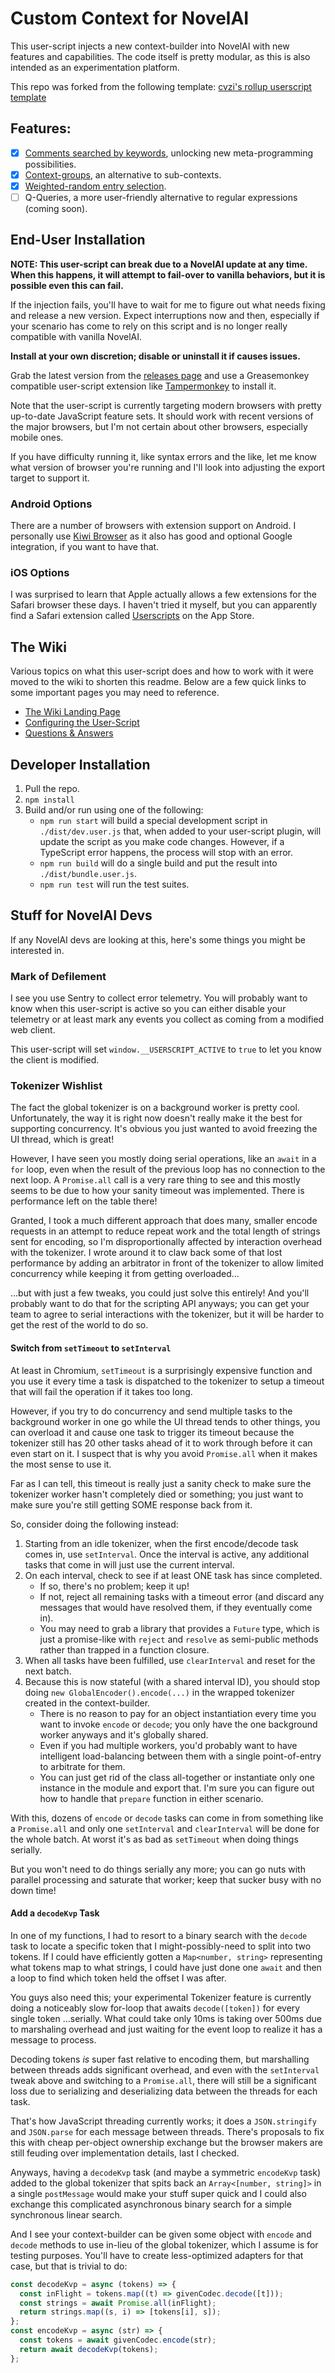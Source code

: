 # Custom Context for NovelAI

This user-script injects a new context-builder into NovelAI with new features and capabilities.  The code itself is pretty modular, as this is also intended as an experimentation platform.

This repo was forked from the following template: [cvzi's rollup userscript template](https://github.com/cvzi/rollup-userscript-template)

## Features:
- [x] [Comments searched by keywords](https://github.com/TaleirOfDeynai/nai-context-userscript/wiki/Feature:-Comment-Searching), unlocking new meta-programming possibilities.
- [x] [Context-groups](https://github.com/TaleirOfDeynai/nai-context-userscript/wiki/Feature:-Context-Groups), an alternative to sub-contexts.
- [x] [Weighted-random entry selection](https://github.com/TaleirOfDeynai/nai-context-userscript/wiki/Feature:-Weighted-Random-Selection).
- [ ] Q-Queries, a more user-friendly alternative to regular expressions (coming soon).

## End-User Installation

**NOTE: This user-script can break due to a NovelAI update at any time.  When this happens, it will attempt to fail-over to vanilla behaviors, but it is possible even this can fail.**

If the injection fails, you'll have to wait for me to figure out what needs fixing and release a new version.  Expect interruptions now and then, especially if your scenario has come to rely on this script and is no longer really compatible with vanilla NovelAI.

**Install at your own discretion; disable or uninstall it if causes issues.**

Grab the latest version from the [releases page](https://github.com/TaleirOfDeynai/nai-context-userscript/releases) and use a Greasemonkey compatible user-script extension like [Tampermonkey](https://www.tampermonkey.net/) to install it.

Note that the user-script is currently targeting modern browsers with pretty up-to-date JavaScript feature sets.  It should work with recent versions of the major browsers, but I'm not certain about other browsers, especially mobile ones.

If you have difficulty running it, like syntax errors and the like, let me know what version of browser you're running and I'll look into adjusting the export target to support it.

### Android Options

There are a number of browsers with extension support on Android.  I personally use [Kiwi Browser](https://play.google.com/store/apps/details?id=com.kiwibrowser.browser) as it also has good and optional Google integration, if you want to have that.

### iOS Options

I was surprised to learn that Apple actually allows a few extensions for the Safari browser these days.  I haven't tried it myself, but you can apparently find a Safari extension called [Userscripts](https://apps.apple.com/us/app/userscripts/id1463298887) on the App Store.

## The Wiki

Various topics on what this user-script does and how to work with it were moved to the wiki to shorten this readme.  Below are a few quick links to some important pages you may need to reference.

- [The Wiki Landing Page](https://github.com/TaleirOfDeynai/nai-context-userscript/wiki)
- [Configuring the User-Script](https://github.com/TaleirOfDeynai/nai-context-userscript/wiki/Configuration-Menu)
- [Questions & Answers](https://github.com/TaleirOfDeynai/nai-context-userscript/wiki/Questions-&-Answers)

## Developer Installation

1. Pull the repo.
2. `npm install`
3. Build and/or run using one of the following:
   - `npm run start` will build a special development script in `./dist/dev.user.js` that, when added to your user-script plugin, will update the script as you make code changes.  However, if a TypeScript error happens, the process will stop with an error.
   - `npm run build` will do a single build and put the result into `./dist/bundle.user.js`.
   - `npm run test` will run the test suites.

## Stuff for NovelAI Devs

If any NovelAI devs are looking at this, here's some things you might be interested in.

### Mark of Defilement

I see you use Sentry to collect error telemetry.  You will probably want to know when this user-script is active so you can either disable your telemetry or at least mark any events you collect as coming from a modified web client.

This user-script will set `window.__USERSCRIPT_ACTIVE` to `true` to let you know the client is modified.

### Tokenizer Wishlist

The fact the global tokenizer is on a background worker is pretty cool.  Unfortunately, the way it is right now doesn't really make it the best for supporting concurrency.  It's obvious you just wanted to avoid freezing the UI thread, which is great!

However, I have seen you mostly doing serial operations, like an `await` in a `for` loop, even when the result of the previous loop has no connection to the next loop.  A `Promise.all` call is a very rare thing to see and this mostly seems to be due to how your sanity timeout was implemented.  There is performance left on the table there!

Granted, I took a much different approach that does many, smaller encode requests in an attempt to reduce repeat work and the total length of strings sent for encoding, so I'm disproportionally affected by interaction overhead with the tokenizer.  I wrote around it to claw back some of that lost performance by adding an arbitrator in front of the tokenizer to allow limited concurrency while keeping it from getting overloaded...

...but with just a few tweaks, you could just solve this entirely!  And you'll probably want to do that for the scripting API anyways; you can get your team to agree to serial interactions with the tokenizer, but it will be harder to get the rest of the world to do so.

#### Switch from `setTimeout` to `setInterval`

At least in Chromium, `setTimeout` is a surprisingly expensive function and you use it every time a task is dispatched to the tokenizer to setup a timeout that will fail the operation if it takes too long.

However, if you try to do concurrency and send multiple tasks to the background worker in one go while the UI thread tends to other things, you can overload it and cause one task to trigger its timeout because the tokenizer still has 20 other tasks ahead of it to work through before it can even start on it.  I suspect that is why you avoid `Promise.all` when it makes the most sense to use it.

Far as I can tell, this timeout is really just a sanity check to make sure the tokenizer worker hasn't completely died or something; you just want to make sure you're still getting SOME response back from it.

So, consider doing the following instead:

1. Starting from an idle tokenizer, when the first encode/decode task comes in, use `setInterval`.  Once the interval is active, any additional tasks that come in will just use the current interval.
2. On each interval, check to see if at least ONE task has since completed.
   - If so, there's no problem; keep it up!
   - If not, reject all remaining tasks with a timeout error (and discard any messages that would have resolved them, if they eventually come in).
   - You may need to grab a library that provides a `Future` type, which is just a promise-like with `reject` and `resolve` as semi-public methods rather than trapped in a function closure.
3. When all tasks have been fulfilled, use `clearInterval` and reset for the next batch.
4. Because this is now stateful (with a shared interval ID), you should stop doing `new GlobalEncoder().encode(...)` in the wrapped tokenizer created in the context-builder.
   - There is no reason to pay for an object instantiation every time you want to invoke `encode` or `decode`; you only have the one background worker anyways and it's globally shared.
   - Even if you had multiple workers, you'd probably want to have intelligent load-balancing between them with a single point-of-entry to arbitrate for them.
   - You can just get rid of the class all-together or instantiate only one instance in the module and export that.  I'm sure you can figure out how to handle that `prepare` function in either scenario.

With this, dozens of `encode` or `decode` tasks can come in from something like a `Promise.all` and only one `setInterval` and `clearInterval` will be done for the whole batch.  At worst it's as bad as `setTimeout` when doing things serially.

But you won't need to do things serially any more; you can go nuts with parallel processing and saturate that worker; keep that sucker busy with no down time!

#### Add a `decodeKvp` Task

In one of my functions, I had to resort to a binary search with the `decode` task to locate a specific token that I might-possibly-need to split into two tokens.  If I could have efficiently gotten a `Map<number, string>` representing what tokens map to what strings, I could have just done one `await` and then a loop to find which token held the offset I was after.

You guys also need this; your experimental Tokenizer feature is currently doing a noticeably slow for-loop that awaits `decode([token])` for every single token ...serially.  What could take only 10ms is taking over 500ms due to marshaling overhead and just waiting for the event loop to realize it has a message to process.

Decoding tokens _is_ super fast relative to encoding them, but marshalling between threads adds significant overhead, and even with the `setInterval` tweak above and switching to a `Promise.all`, there will still be a significant loss due to serializing and deserializing data between the threads for each task.

That's how JavaScript threading currently works; it does a `JSON.stringify` and `JSON.parse` for each message between threads.  There's proposals to fix this with cheap per-object ownership exchange but the browser makers are still feuding over implementation details, last I checked.

Anyways, having a `decodeKvp` task (and maybe a symmetric `encodeKvp` task) added to the global tokenizer that spits back an `Array<[number, string]>` in a single `postMessage` would make your stuff super quick and I could also exchange this complicated asynchronous binary search for a simple synchronous linear search.

And I see your context-builder can be given some object with `encode` and `decode` methods to use in-lieu of the global tokenizer, which I assume is for testing purposes.  You'll have to create less-optimized adapters for that case, but that is trivial to do:

```js
const decodeKvp = async (tokens) => {
  const inFlight = tokens.map((t) => givenCodec.decode([t]));
  const strings = await Promise.all(inFlight);
  return strings.map((s, i) => [tokens[i], s]);
};
const encodeKvp = async (str) => {
  const tokens = await givenCodec.encode(str);
  return await decodeKvp(tokens);
};
```